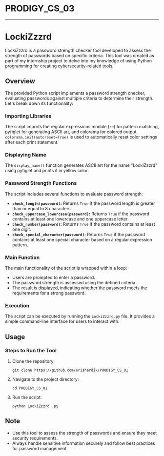 # PRODIGY_CS_03

---

# LockiZzzrd

LockiZzzrd is a password strength checker tool developed to assess the strength of passwords based on specific criteria. This tool was created as part of my internship project to delve into my knowledge of using Python programming for creating cybersecurity-related tools.

## Overview

The provided Python script implements a password strength checker, evaluating passwords against multiple criteria to determine their strength. Let's break down its functionality:

### Importing Libraries

The script imports the regular expressions module (`re`) for pattern matching, pyfiglet for generating ASCII art, and colorama for colored output. `colorama.init(autoreset=True)` is used to automatically reset color settings after each print statement.

### Displaying Name

The `display_name()` function generates ASCII art for the name "LockiZzzrd" using pyfiglet and prints it in yellow color.

### Password Strength Functions

The script includes several functions to evaluate password strength:
- **`check_length(password)`:** Returns `True` if the password length is greater than or equal to 8 characters.
- **`check_uppercase_lowercase(password)`:** Returns `True` if the password contains at least one lowercase and one uppercase letter.
- **`check_number(password)`:** Returns `True` if the password contains at least one digit.
- **`check_special_character(password)`:** Returns `True` if the password contains at least one special character based on a regular expression pattern.

### Main Function

The main functionality of the script is wrapped within a loop:
- Users are prompted to enter a password.
- The password strength is assessed using the defined criteria.
- The result is displayed, indicating whether the password meets the requirements for a strong password.

### Execution

The script can be executed by running the `LockiZzzrd.py` file. It provides a simple command-line interface for users to interact with.

## Usage

### Steps to Run the Tool

1. Clone the repository:
   ```
   git clone https://github.com/Krishardik/PRODIGY_CS_01
   ```

2. Navigate to the project directory:
   ```
   cd PRODIGY_CS_01
   ```

3. Run the script:
   ```
   python LockiZzzrd .py
   ```

## Note

- Use this tool to assess the strength of passwords and ensure they meet security requirements.
- Always handle sensitive information securely and follow best practices for password management.
